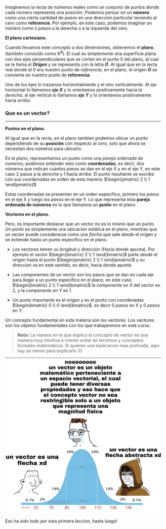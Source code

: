 <!-- Animación recta real, puntos en ella y punto q se mueve con flecha apuntando -->

Imaginemos la recta de números reales como un conjunto de puntos donde cada número representa una posición. Podemos pensar en un **número** como una cierta cantidad de _pasos_ en una dirección particular teniendo al cero como **referencia**. Por ejemplo, en este caso, podemos imaginar un número como $n$ _pasos_ a la derecha o a la izquierda del cero.

**El plano cartesiano.**

<!-- Generamos el plano, escribimos _$\mathbb{R}^{2}$_, ponemos ejes y resaltamos el Origen -->

Cuando llevamos este concepto a dos dimensiones, obtenemos el **plano**, (también conocido como **$\mathbb{R}^{2}$**). El cual es simplemente una superficie plana con dos ejes perpendiculares que se _cortan_ en el punto 0 del plano, al cual se le llama el **_Origen_** y se representa con la letra **$O$**. Al igual que en la recta real donde el 0 era nuestro punto de _referencia_, en el plano, el origen **$O$** se convierte en nuestro punto de **referencia**.
 
<!-- Les ponemos nombres a los ejes -->

Uno de los ejes lo trazamos horizontalmente y el otro verticalmente. Al eje horizontal lo llamamos _**eje X**_ y lo orientamos positivamente hacia la _derecha_, al eje vertical lo llamamos _**eje Y**_ y lo orientamos positivamente hacia _arriba_.

### Que es un vector?
---

**Puntos en el plano.**

<!-- Representamos un punto y lo movemos -->

Al igual que en la recta, en el plano tambien podemos ubicar un punto dependiendo de su **posición** con respecto al _cero_, solo que ahora se necesitan dos números para ubicarlo.

<!-- Hacemos pasos en componentes X y Y. -->

En el plano, representamos un punto como una _pareja ordenada de numeros_, podemos entender esto como **coordenadas**, es decir, dos números que indican cuántos _pasos_ se dan en el eje X y en el eje Y, en este caso 2 pasos a la _derecha_ y 1 hacia _arriba_. El punto resultante se escribe con sus _coordenadas_ en orden de esta manera: $\begin{pmatrix} 2 \\ 1 \end{pmatrix}$

<!-- Dibujamos el punto y hacemos la pareja ordenada (1,2) -->

Estas coordenadas se presentan en un orden específico, primero los _pasos_ en el eje X y luego los _pasos_ en el eje Y. Lo que representa esta **pareja ordenada de números** es lo que llamamos un **punto** en el plano.

<!-- Descripcion formal de un punto -->


**Vectores en el plano.**

<!-- Resaltar la palabra "punto" -->

Pero, es importante destacar que un vector no es lo mismo que un punto. Un punto es simplemente una ubicación estática en el plano, mientras que un vector puede considerarse como una _flecha_ que sale desde el origen y se extiende hasta un punto específico en el plano.

- Los vectores tienen su longitud y dirección (Hacia donde apunta). Por ejemplo el vector $\begin{bmatrix} 2 \\ 1 \end{bmatrix}$
 parte desde el origen hasta el punto $\begin{pmatrix} 2 \\ 1 \end{pmatrix}$ y su direccion va en este sentido, es decir, hacia donde apunta

- Las componentes de un vector son los pasos que se dan en cada eje para llegar a un punto específico en el plano, en este caso $\begin{bmatrix} 2 \\ 1 \end{bmatrix}$ la _componente en X_ del vector es 2, y la _componente en Y_ es 1.

- Un punto importante es el origen y es el punto con coordenadas $\begin{bmatrix} 0 \\ 0 \end{bmatrix}$, es decir 0 _pasos_ en X y 0 _pasos_ en Y.

<!-- Dibujar un vector -->

Un concepto fundamental en esta materia son los vectores. Los vectores son los objetos fundamentales con los que trabajaremos en este curso.

> **Nota:** La manera en la que explico el concepto de vector es una manera muy intuitiva e intento evitar en terminos y conceptos formales matematicos. Si quieren una explicacion mas profunda, aqui hay un meme para explicarlo :D

![Just a meme](../src/assets/meme-vector.jpg)

Eso ha sido todo por esta primera leccion, hasta luego!

<!-- Animacion Despedida -->